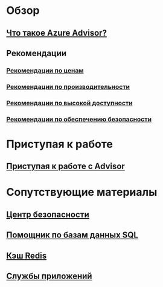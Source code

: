 # Обзор
## [Что такое Azure Advisor?](advisor-overview.md)
## Рекомендации
### [Рекомендации по ценам](advisor-cost-recommendations.md)
### [Рекомендации по производительности](advisor-performance-recommendations.md)
### [Рекомендации по высокой доступности](advisor-high-availability-recommendations.md)
### [Рекомендации по обеспечению безопасности](advisor-security-recommendations.md)

# Приступая к работе
## [Приступая к работе с Advisor](advisor-get-started.md)

# Сопутствующие материалы
## [Центр безопасности](https://azure.microsoft.com/services/security-center/)
## [Помощник по базам данных SQL](https://azure.microsoft.com/documentation/articles/sql-database-advisor/)
## [Кэш Redis](https://azure.microsoft.com/documentation/articles/cache-configure/#redis-cache-advisor)
## [Службы приложений](https://azure.microsoft.com/documentation/articles/app-service-best-practices/)
 

<!--HONumber=Nov16_HO4-->


